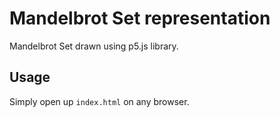 # Mandelbrot Set representation

Mandelbrot Set drawn using p5.js library.

## Usage

Simply open up `index.html` on any browser.
